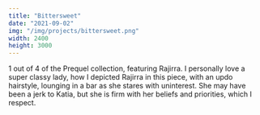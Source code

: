 ```yaml
---
title: "Bittersweet"
date: "2021-09-02"
img: "/img/projects/bittersweet.png"
width: 2400
height: 3000
---
```


1 out of 4 of the Prequel collection, featuring Rajirra. I personally love a super classy lady, how I depicted Rajirra in this piece, with an updo hairstyle, lounging in a bar as she stares with uninterest. She may have been a jerk to Katia, but she is firm with her beliefs and priorities, which I respect.
